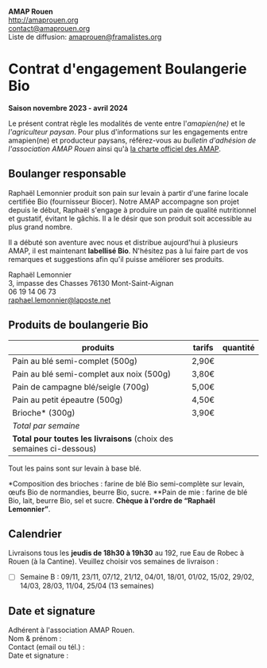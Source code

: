 **AMAP Rouen**  
http://amaprouen.org  
contact@amaprouen.org  
Liste de diffusion: amaprouen@framalistes.org

# Contrat d'engagement Boulangerie Bio

**Saison novembre 2023 - avril 2024**

Le présent contrat règle les modalités de vente entre l'*amapien(ne)* et le *l'agriculteur paysan*. Pour plus d'informations sur les engagements entre amapien(ne) et producteur paysans, référez-vous au *bulletin d'adhésion de l'association AMAP Rouen* ainsi qu'à [la charte officiel des AMAP](http://miramap.org/IMG/pdf/charte_des_amap_mars_2014-2.pdf).

## Boulanger responsable

Raphaël Lemonnier produit son pain sur levain à partir d'une farine locale certifiée Bio (fournisseur Biocer). Notre AMAP accompagne son projet depuis le début, Raphaël s'engage à produire un pain de qualité nutritionnel et gustatif, évitant le gâchis. Il a le désir que son produit soit accessible au plus grand nombre.

Il a débuté son aventure avec nous et distribue aujourd'hui à plusieurs AMAP, il est maintenant **labellisé Bio**. N'hésitez pas à lui faire part de vos remarques et suggestions afin qu'il puisse améliorer ses produits.

Raphaël Lemonnier  
3, impasse des Chasses
76130 Mont-Saint-Aignan  
06 19 14 06 73  
raphael.lemonnier@laposte.net

## Produits de boulangerie Bio

| produits                                                             | tarifs | quantité |
| -------------------------------------------------------------------- | ------ | -------- |
| Pain au blé semi-complet (500g)                                      | 2,90€  |          |
| Pain au blé semi-complet aux noix (500g)                             | 3,80€  |          |
| Pain de campagne blé/seigle (700g)                                   | 5,00€  |          |
| Pain au petit épeautre (500g)                                        | 4,50€  |          |
| Brioche* (300g)                                                      | 3,90€  |          |
| *Total par semaine*                                                  |        |          |
| **Total pour toutes les livraisons** (choix des semaines ci-dessous) |        | &nbsp;   |

Tout les pains sont sur levain à base blé.

*Composition des brioches : farine de blé Bio semi-complète sur levain, œufs Bio de normandies, beurre Bio, sucre.  **Pain de mie : farine de blé Bio, lait, beurre Bio, sel et sucre.
**Chèque à l'ordre de “Raphaël Lemonnier”**.

## Calendrier

Livraisons tous les **jeudis de 18h30 à 19h30** au 192, rue Eau de Robec à Rouen (à la Cantine). Veuillez choisir vos semaines de livraison :

- [ ] Semaine B : 09/11, 23/11, 07/12, 21/12, 04/01, 18/01, 01/02, 15/02, 29/02, 14/03, 28/03, 11/04, 25/04 (13 semaines)

## Date et signature

Adhérent à l'association AMAP Rouen.  
Nom & prénom :  
Contact (email ou tél.) :  
Date et signature :    